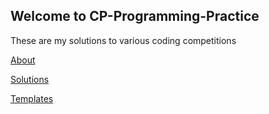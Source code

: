 ## Welcome to CP-Programming-Practice

These are my solutions to various coding competitions

[About](https://tanushbanerjee.github.io/CP-Programming-Practice/about)

[Solutions](https://tanushbanerjee.github.io/CP-Programming-Practice/solutions)

[Templates](https://tanushbanerjee.github.io/CP-Programming-Practice/templates)
